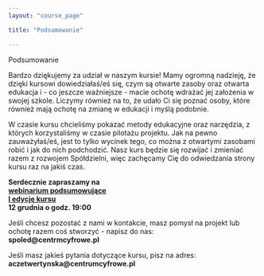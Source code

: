 ```yaml
---
layout: "course_page"

title: "Podsumowanie"

---
```


<div class="text-center screen-title">
Podsumowanie
</div>

<div class="screen-content">
  <p>
  Bardzo dziękujemy za udział w naszym kursie! Mamy ogromną nadzieję, że dzięki kursowi dowiedziałaś/eś się, czym są otwarte zasoby oraz otwarta edukacja i - co jeszcze ważniejsze - macie ochotę wdrażać jej założenia w swojej szkole.
Liczymy również na to, że udało Ci się poznać osoby, które również mają ochotę na zmianę w edukacji i myślą podobnie.

  </p>
  
  <p>
  W czasie kursu chcieliśmy pokazać metody edukacyjne oraz narzędzia, z których korzystaliśmy w czasie pilotażu projektu. Jak na pewno zauważyłaś/eś, jest to tylko wycinek tego, co można z otwartymi zasobami robić i jak do nich podchodzić. 
Nasz kurs będzie się rozwijać i zmieniać razem z rozwojem Spółdzielni, więc zachęcamy Cię do odwiedzania strony kursu raz na jakiś czas.

  </p>
  
 <strong> <p> Serdecznie zapraszamy na <br> <a class="content-link" target="_blank" href="https://bit.ly/2Pbm7RS">webinarium podsumowujące <br> I edycję kursu </a> <br> 12 grudnia o godz. 19:00 </p> </strong>
  
  <p>
  Jeśli chcesz pozostać z nami w kontakcie, masz pomysł na projekt lub ochotę razem coś stworzyć - napisz do nas: <br/> <strong>spoled@centrmcyfrowe.pl</strong>
  </p>
<p>
Jeśli masz jakieś pytania dotyczące kursu, pisz na adres: <br/> <strong>aczetwertynska@centrumcyfrowe.pl</strong>
</p>

</div> 

